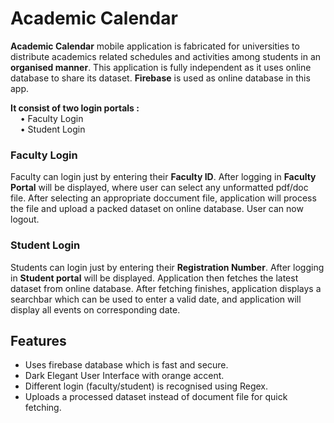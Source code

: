# Academic Calendar
**Academic Calendar** mobile application is fabricated for universities to distribute academics related schedules and activities among students in an **organised manner**. This application is fully independent as it uses online database to share its dataset. **Firebase** is used as online database in this app.

**It consist of two login portals :**  
    • Faculty Login  
    • Student Login

### Faculty Login
Faculty can login just by entering their **Faculty ID**. After logging in **Faculty Portal** will be displayed, where user can select any unformatted pdf/doc file. After selecting an appropriate doccument file, application will process the file and upload a packed dataset on online database. User can now logout.  

### Student Login
Students can login just by entering their **Registration Number**. After logging in **Student portal** will be displayed. Application then fetches the latest dataset from online database. After fetching finishes, application displays a searchbar which can be used to enter a valid date, and application will display all events on corresponding date.  

## Features
- Uses firebase database which is fast and secure.
- Dark Elegant User Interface with orange accent.
-	Different login (faculty/student) is recognised using Regex.
- Uploads a processed dataset instead of document file for quick fetching.
